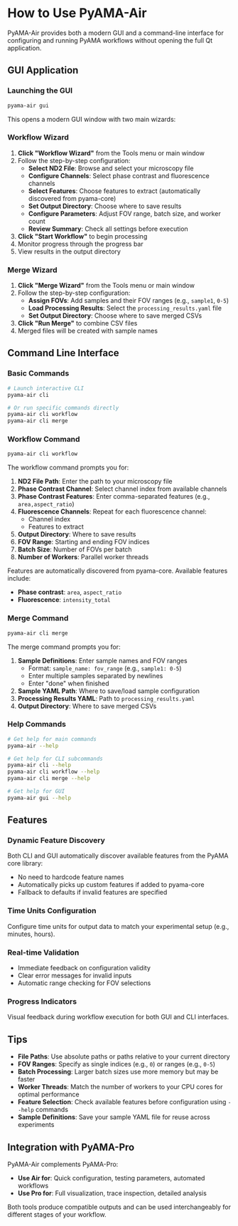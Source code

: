# How to Use PyAMA-Air

PyAMA-Air provides both a modern GUI and a command-line interface for configuring and running PyAMA workflows without opening the full Qt application.

## GUI Application

### Launching the GUI

```bash
pyama-air gui
```

This opens a modern GUI window with two main wizards:

### Workflow Wizard

1. **Click "Workflow Wizard"** from the Tools menu or main window
2. Follow the step-by-step configuration:
   - **Select ND2 File**: Browse and select your microscopy file
   - **Configure Channels**: Select phase contrast and fluorescence channels
   - **Select Features**: Choose features to extract (automatically discovered from pyama-core)
   - **Set Output Directory**: Choose where to save results
   - **Configure Parameters**: Adjust FOV range, batch size, and worker count
   - **Review Summary**: Check all settings before execution
3. **Click "Start Workflow"** to begin processing
4. Monitor progress through the progress bar
5. View results in the output directory

### Merge Wizard

1. **Click "Merge Wizard"** from the Tools menu or main window
2. Follow the step-by-step configuration:
   - **Assign FOVs**: Add samples and their FOV ranges (e.g., `sample1`, `0-5`)
   - **Load Processing Results**: Select the `processing_results.yaml` file
   - **Set Output Directory**: Choose where to save merged CSVs
3. **Click "Run Merge"** to combine CSV files
4. Merged files will be created with sample names

## Command Line Interface

### Basic Commands

```bash
# Launch interactive CLI
pyama-air cli

# Or run specific commands directly
pyama-air cli workflow
pyama-air cli merge
```

### Workflow Command

```bash
pyama-air cli workflow
```

The workflow command prompts you for:

1. **ND2 File Path**: Enter the path to your microscopy file
2. **Phase Contrast Channel**: Select channel index from available channels
3. **Phase Contrast Features**: Enter comma-separated features (e.g., `area,aspect_ratio`)
4. **Fluorescence Channels**: Repeat for each fluorescence channel:
   - Channel index
   - Features to extract
5. **Output Directory**: Where to save results
6. **FOV Range**: Starting and ending FOV indices
7. **Batch Size**: Number of FOVs per batch
8. **Number of Workers**: Parallel worker threads

Features are automatically discovered from pyama-core. Available features include:

- **Phase contrast**: `area`, `aspect_ratio`
- **Fluorescence**: `intensity_total`

### Merge Command

```bash
pyama-air cli merge
```

The merge command prompts you for:

1. **Sample Definitions**: Enter sample names and FOV ranges
   - Format: `sample_name: fov_range` (e.g., `sample1: 0-5`)
   - Enter multiple samples separated by newlines
   - Enter "done" when finished
2. **Sample YAML Path**: Where to save/load sample configuration
3. **Processing Results YAML**: Path to `processing_results.yaml`
4. **Output Directory**: Where to save merged CSVs

### Help Commands

```bash
# Get help for main commands
pyama-air --help

# Get help for CLI subcommands
pyama-air cli --help
pyama-air cli workflow --help
pyama-air cli merge --help

# Get help for GUI
pyama-air gui --help
```

## Features

### Dynamic Feature Discovery

Both CLI and GUI automatically discover available features from the PyAMA core library:

- No need to hardcode feature names
- Automatically picks up custom features if added to pyama-core
- Fallback to defaults if invalid features are specified

### Time Units Configuration

Configure time units for output data to match your experimental setup (e.g., minutes, hours).

### Real-time Validation

- Immediate feedback on configuration validity
- Clear error messages for invalid inputs
- Automatic range checking for FOV selections

### Progress Indicators

Visual feedback during workflow execution for both GUI and CLI interfaces.

## Tips

- **File Paths**: Use absolute paths or paths relative to your current directory
- **FOV Ranges**: Specify as single indices (e.g., `0`) or ranges (e.g., `0-5`)
- **Batch Processing**: Larger batch sizes use more memory but may be faster
- **Worker Threads**: Match the number of workers to your CPU cores for optimal performance
- **Feature Selection**: Check available features before configuration using `--help` commands
- **Sample Definitions**: Save your sample YAML file for reuse across experiments

## Integration with PyAMA-Pro

PyAMA-Air complements PyAMA-Pro:

- **Use Air for**: Quick configuration, testing parameters, automated workflows
- **Use Pro for**: Full visualization, trace inspection, detailed analysis

Both tools produce compatible outputs and can be used interchangeably for different stages of your workflow.
